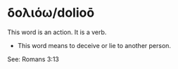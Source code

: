 # δολιόω/dolioō
This word is an action. It is a verb.

* This word means to deceive or lie to another person.

See: Romans 3:13
